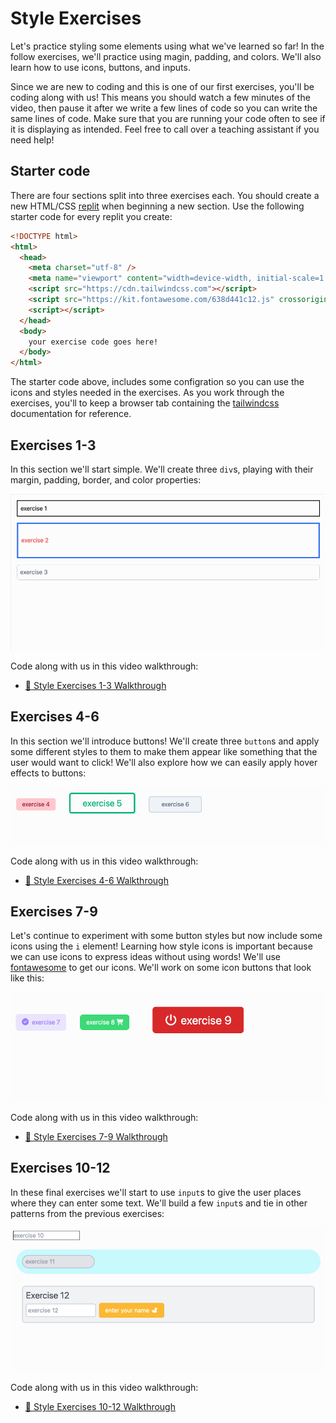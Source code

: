 # Style Exercises

Let's practice styling some elements using what we've learned so far! In the follow exercises, we'll
practice using magin, padding, and colors. We'll also learn how to use icons, buttons, and inputs.

Since we are new to coding and this is one of our first exercises, you'll be coding along with us!
This means you should watch a few minutes of the video, then pause it after we write a few lines of
code so you can write the same lines of code. Make sure that you are running your code often to see
if it is displaying as intended. Feel free to call over a teaching assistant if you need help!

## Starter code

There are four sections split into three exercises each. You should create a new HTML/CSS
[replit](https://replit.com/~) when beginning a new section. Use the following starter code for
every replit you create:

```html
<!DOCTYPE html>
<html>
  <head>
    <meta charset="utf-8" />
    <meta name="viewport" content="width=device-width, initial-scale=1.0" />
    <script src="https://cdn.tailwindcss.com"></script>
    <script src="https://kit.fontawesome.com/638d441c12.js" crossorigin="anonymous"></script>
    <script></script>
  </head>
  <body>
    your exercise code goes here!
  </body>
</html>
```

The starter code above, includes some configration so you can use the icons and styles needed in the
exercises. As you work through the exercises, you'll to keep a browser tab containing the
[tailwindcss](https://tailwindcss.com/) documentation for reference.

## Exercises 1-3

In this section we'll start simple. We'll create three `div`s, playing with their margin, padding,
border, and color properties:

![1-3](images/1-3.png)

Code along with us in this video walkthrough:

- [🎥 Style Exercises 1-3 Walkthrough](https://vimeo.com/692911621)

## Exercises 4-6

In this section we'll introduce buttons! We'll create three `button`s and apply some different
styles to them to make them appear like something that the user would want to click! We'll also
explore how we can easily apply hover effects to buttons:

![4-6](images/4-6.png)

Code along with us in this video walkthrough:

- [🎥 Style Exercises 4-6 Walkthrough](https://vimeo.com/692911237)

## Exercises 7-9

Let's continue to experiment with some button styles but now include some icons using the `i`
element! Learning how style icons is important because we can use icons to express ideas without
using words! We'll use [fontawesome](https://fontawesome.com/) to get our icons. We'll work on some
icon buttons that look like this:

![7-9](images/7-9.png)

Code along with us in this video walkthrough:

- [🎥 Style Exercises 7-9 Walkthrough](https://vimeo.com/692910807)

## Exercises 10-12

In these final exercises we'll start to use `input`s to give the user places where they can enter
some text. We'll build a few `input`s and tie in other patterns from the previous exercises:

![10-12](images/10-12.png)

Code along with us in this video walkthrough:

- [🎥 Style Exercises 10-12 Walkthrough](https://vimeo.com/692910379)
